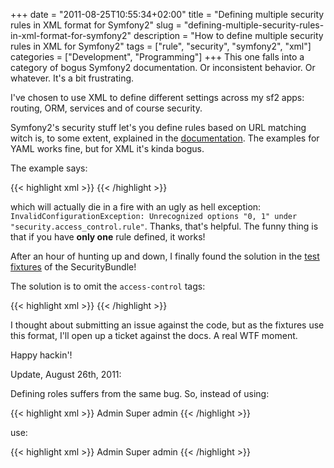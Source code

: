 +++
date = "2011-08-25T10:55:34+02:00"
title = "Defining multiple security rules in XML format for Symfony2"
slug = "defining-multiple-security-rules-in-xml-format-for-symfony2"
description = "How to define multiple security rules in XML for Symfony2"
tags = ["rule", "security", "symfony2", "xml"]
categories = ["Development", "Programming"]
+++
This one falls into a category of bogus Symfony2 documentation. Or inconsistent behavior. Or whatever. It's a bit frustrating.

I've chosen to use XML to define different settings across my sf2 apps: routing, ORM, services and of course security.

Symfony2's security stuff let's you define rules based on URL matching witch is, to some extent, explained in the <a href="http://symfony.com/doc/current/book/security.html#securing-specific-url-patterns">documentation</a>. The examples for YAML works fine, but for XML it's kinda bogus.

The example says:

{{< highlight xml >}}
<access-control>
    <rule path="^/admin/users" role="ROLE_SUPER_ADMIN"></rule>
    <rule path="^/admin" role="ROLE_ADMIN"></rule>
</access-control>
{{< /highlight >}}

which will actually die in a fire with an ugly as hell exception: <code>InvalidConfigurationException: Unrecognized options "0, 1" under "security.access_control.rule"</code>. Thanks, that's helpful. The funny thing is that if you have <strong>only one</strong> rule defined, it works!

After an hour of hunting up and down, I finally found the solution in the <a href="https://github.com/symfony/symfony/blob/master/src/Symfony/Bundle/SecurityBundle/Tests/DependencyInjection/Fixtures/xml/container1.xml#L56">test fixtures</a> of the SecurityBundle!

The solution is to omit the <code>access-control</code> tags:

{{< highlight xml >}}
<rule path="^/admin/users" role="ROLE_SUPER_ADMIN"></rule>
<rule path="^/admin" role="ROLE_ADMIN"></rule>
{{< /highlight >}}

I thought about submitting an issue against the code, but as the fixtures use this format, I'll open up a ticket against the docs. A real WTF moment.

Happy hackin'!

Update, August 26th, 2011:

Defining roles suffers from the same bug. So, instead of using:

{{< highlight xml >}}
<role-hierarchy>
    <role id="ROLE_ADMIN" >Admin</role>
    <role id="ROLE_SUPER_ADMIN">Super admin</role>
</role-hierarchy>
{{< /highlight >}}

use:

{{< highlight xml >}}
<role id="ROLE_ADMIN" >Admin</role>
<role id="ROLE_SUPER_ADMIN">Super admin</role>
{{< /highlight >}}
